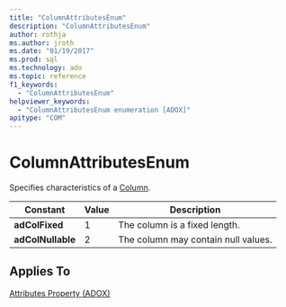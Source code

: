 ```yaml
---
title: "ColumnAttributesEnum"
description: "ColumnAttributesEnum"
author: rothja
ms.author: jroth
ms.date: "01/19/2017"
ms.prod: sql
ms.technology: ado
ms.topic: reference
f1_keywords:
  - "ColumnAttributesEnum"
helpviewer_keywords:
  - "ColumnAttributesEnum enumeration [ADOX]"
apitype: "COM"
---
```

# ColumnAttributesEnum
Specifies characteristics of a [Column](./column-object-adox.md).  
  
|Constant|Value|Description|  
|--------------|-----------|-----------------|  
|**adColFixed**|1|The column is a fixed length.|  
|**adColNullable**|2|The column may contain null values.|  
  
## Applies To  
 [Attributes Property (ADOX)](./attributes-property-adox.md)